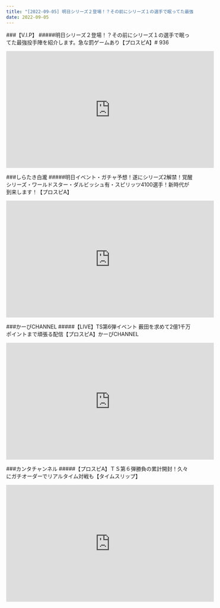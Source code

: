 ```yaml
---
title: "[2022-09-05] 明日シリーズ２登場！？その前にシリーズ１の選手で眠ってた最強投手陣を紹介します。急な罰ゲームあり【プロスピA】# 936 他"
date: 2022-09-05
---
```

###【V.I.P】
#####明日シリーズ２登場！？その前にシリーズ１の選手で眠ってた最強投手陣を紹介します。急な罰ゲームあり【プロスピA】# 936
<iframe width="560" height="315" src="https://www.youtube.com/embed/CWHoKeMe9uQ" frameborder="0" allow="accelerometer; autoplay; clipboard-write; encrypted-media; gyroscope; picture-in-picture" allowfullscreen></iframe>

###しらたき白瀧
#####明日イベント・ガチャ予想！遂にシリーズ2解禁！覚醒シリーズ・ワールドスター・ダルビッシュ有・スピリッツ4100選手！新時代が到来します！【プロスピA】
<iframe width="560" height="315" src="https://www.youtube.com/embed/MY-z2u4ukoA" frameborder="0" allow="accelerometer; autoplay; clipboard-write; encrypted-media; gyroscope; picture-in-picture" allowfullscreen></iframe>

###かーぴCHANNEL
#####【LIVE】TS第6弾イベント 薮田を求めて2億1千万ポイントまで頑張る配信【プロスピA】かーぴCHANNEL
<iframe width="560" height="315" src="https://www.youtube.com/embed/DpGT3JZ9ytI" frameborder="0" allow="accelerometer; autoplay; clipboard-write; encrypted-media; gyroscope; picture-in-picture" allowfullscreen></iframe>

###カンタチャンネル
#####【プロスピA】ＴＳ第６弾勝負の累計開封！久々にガチオーダーでリアルタイム対戦も【タイムスリップ】
<iframe width="560" height="315" src="https://www.youtube.com/embed/o9amX87epQw" frameborder="0" allow="accelerometer; autoplay; clipboard-write; encrypted-media; gyroscope; picture-in-picture" allowfullscreen></iframe>

